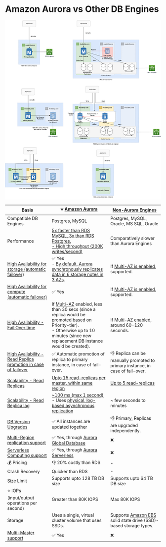 
# Amazon Aurora vs Other DB Engines

![img.png](assests/Multi-AZ/RDS-Multi-AZ-Replica.drawio.png)

| Basis                                                                                                                                      | :star: [Amazon Aurora](AmazonAurora.md)                                                                                                                                                                                                                        | [Non-Aurora Engines](Readme.md)                                                                                              |
|--------------------------------------------------------------------------------------------------------------------------------------------|----------------------------------------------------------------------------------------------------------------------------------------------------------------------------------------------------------------------------------------------------------------|------------------------------------------------------------------------------------------------------------------------------|
| Compatible DB Engines                                                                                                                      | Postgres, MySQL                                                                                                                                                                                                                                                | Postgres, MySQL, Oracle, MS SQL, Oracle                                                                                      |
| Performance                                                                                                                                | [5x faster than RDS MySQL, 3x than RDS Postgres. <br/>- High throughput (200K writes/second)](../../../1_HLDDesignComponents/0_SystemGlossaries/Scalability/LatencyThroughput.md)                                                                              | Comparatively slower than Aurora Engines                                                                                     |
| [High Availability for storage (automatic failover)](../../../1_HLDDesignComponents/0_SystemGlossaries/Reliability/HighAvailability.md)    | :white_check_mark: Yes <br/>- [By default, Aurora synchronously replicates data in 6 storage notes in 3 AZs](https://docs.aws.amazon.com/AmazonRDS/latest/AuroraUserGuide/Concepts.AuroraHighAvailability.html).                                               | If [Multi-AZ is enabled](MultiAZDeployment.md), supported.                                                                   |
| [High Availability for compute (automatic failover)](../../../1_HLDDesignComponents/0_SystemGlossaries/Reliability/HighAvailability.md)    | :white_check_mark: Yes                                                                                                                                                                                                                                         | If [Multi-AZ is enabled](MultiAZDeployment.md), supported.                                                                   |
| [High Availability - Fail Over time](../../../1_HLDDesignComponents/0_SystemGlossaries/Reliability/HighAvailability.md#fail-over-policies) | If [Multi-AZ](MultiAZDeployment.md) enabled, less than 30 secs (since a replica would be promoted based on Priority-tier). <br/>- Otherwise up to 10 minutes (since new replacement DB instance would be created).                                             | If [Multi-AZ enabled](MultiAZDeployment.md), around 60-120 seconds.                                                          |
| [High Availability - Read Replica promotion in case of failover]()                                                                         | :white_check_mark: Automatic promotion of replica to primary instance, in case of fail-over.                                                                                                                                                                   | :thumbsdown: Replica can be manually promoted to primary instance, in case of fail-over.                                     |
| [Scalability - Read Replicas](https://aws.amazon.com/rds/features/read-replicas/)                                                          | [Upto 15 read-replicas per master, within same region](https://docs.aws.amazon.com/AmazonRDS/latest/AuroraUserGuide/Concepts.AuroraHighAvailability.html)                                                                                                      | [Up to 5 read-replicas](Readme.md)                                                                                           |
| [Scalability - Read Replica lag](../../../1_HLDDesignComponents/0_SystemGlossaries/Database/ReplicationAndDataConsistency.md)              | [~100 ms (max 1 second)](../../../1_HLDDesignComponents/0_SystemGlossaries/Scalability/LatencyThroughput.md) <br/>- Uses [physical, log-based asynchronous replication](../../../1_HLDDesignComponents/0_SystemGlossaries/Database/AppendOnlyDataStructure.md) | ~ few seconds to minutes                                                                                                     |
| [DB Version Upgrades]()                                                                                                                    | :white_check_mark: All instances are updated together                                                                                                                                                                                                          | :thumbsdown: Primary, Replicas are upgraded independently.                                                                   |
| [Multi-Region replication support]()                                                                                                       | :white_check_mark: Yes, through [Aurora Global Database](AuroraGlobalDatabase.md)                                                                                                                                                                              | :x:                                                                                                                          |
| [Serverless Computing support]()                                                                                                           | :white_check_mark: Yes, through [Aurora Serverless](AuroraServerless.md)                                                                                                                                                                                       | :x:                                                                                                                          |
| :moneybag: Pricing                                                                                                                         | :thumbsdown: 20% costly than RDS                                                                                                                                                                                                                               | -                                                                                                                            |
| Crash Recovery                                                                                                                             | Quicker than RDS                                                                                                                                                                                                                                               | -                                                                                                                            |
| Size Limit                                                                                                                                 | Supports upto 128 TB DB size                                                                                                                                                                                                                                   | Supports upto 64 TB DB size                                                                                                  |
| :star: IOPs (input/output operations per second)                                                                                           | Greater than 80K IOPS                                                                                                                                                                                                                                          | Max 80K IOPS                                                                                                                 |
| Storage                                                                                                                                    | Uses a single, virtual cluster volume that uses SSDs.                                                                                                                                                                                                          | Supports [Amazon EBS](../../7_StorageServices/1_BlockStorageTypes/AmazonEBS.md) solid state drive (SSD)-based storage types. |
| [Multi-Master support]()                                                                                                                   | :white_check_mark: Yes                                                                                                                                                                                                                                         | :x:                                                                                                                          |


